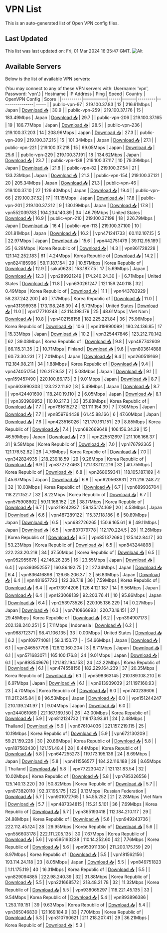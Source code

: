 # VPN List

This is an auto-generated list of Open VPN config files.

## Last Updated

This list was last updated on: Fri, 01 Mar 2024 16:35:47 GMT.
![Alt](https://repobeats.axiom.co/api/embed/186b98318ef1479477931607c1ad7d823f12451f.svg "Repobeats analytics image")

## Available Servers

Below is the list of available VPN servers:

(You may connect to any of these VPN servers with: Username: 'vpn', Password: 'vpn'.)
| Hostname | IP Address | Ping | Speed | Country | OpenVPN Config | Score |
|----------|------------|------|-------|---------|----------------| ----- |
| public-vpn-97 | 219.100.37.83 | 12 | 216.61Mbps | Japan | [Download 📥](./configs/server_0_JP.ovpn) | 30.9 |
| public-vpn-259 | 219.100.37.176 | 15 | 183.49Mbps | Japan | [Download 📥](./configs/server_1_JP.ovpn) | 29.7 |
| public-vpn-206 | 219.100.37.165 | 19 | 186.77Mbps | Japan | [Download 📥](./configs/server_2_JP.ovpn) | 28.5 |
| public-vpn-236 | 219.100.37.203 | 14 | 208.96Mbps | Japan | [Download 📥](./configs/server_3_JP.ovpn) | 27.3 |
| public-vpn-209 | 219.100.37.215 | 15 | 101.34Mbps | Japan | [Download 📥](./configs/server_4_JP.ovpn) | 27.1 |
| public-vpn-221 | 219.100.37.218 | 15 | 69.05Mbps | Japan | [Download 📥](./configs/server_5_JP.ovpn) | 25.6 |
| public-vpn-229 | 219.100.37.191 | 18 | 134.62Mbps | Japan | [Download 📥](./configs/server_6_JP.ovpn) | 23.7 |
| public-vpn-138 | 219.100.37.117 | 10 | 79.39Mbps | Japan | [Download 📥](./configs/server_7_JP.ovpn) | 21.8 |
| public-vpn-82 | 219.100.37.54 | 21 | 133.23Mbps | Japan | [Download 📥](./configs/server_8_JP.ovpn) | 21.3 |
| public-vpn-154 | 219.100.37.121 | 20 | 205.34Mbps | Japan | [Download 📥](./configs/server_9_JP.ovpn) | 21.3 |
| public-vpn-46 | 219.100.37.10 | 27 | 129.40Mbps | Japan | [Download 📥](./configs/server_10_JP.ovpn) | 19.4 |
| public-vpn-66 | 219.100.37.52 | 17 | 111.15Mbps | Japan | [Download 📥](./configs/server_11_JP.ovpn) | 17.8 |
| public-vpn-201 | 219.100.37.212 | 9 | 130.19Mbps | Japan | [Download 📥](./configs/server_12_JP.ovpn) | 17.8 |
| vpn552039783 | 104.234.140.89 | 34 | 46.79Mbps | United States | [Download 📥](./configs/server_13_US.ovpn) | 16.9 |
| public-vpn-210 | 219.100.37.198 | 18 | 226.79Mbps | Japan | [Download 📥](./configs/server_14_JP.ovpn) | 16.4 |
| public-vpn-113 | 219.100.37.100 | 10 | 201.81Mbps | Japan | [Download 📥](./configs/server_15_JP.ovpn) | 16.2 |
| vpn471241733 | 60.112.107.15 | 5 | 22.97Mbps | Japan | [Download 📥](./configs/server_16_JP.ovpn) | 15.6 |
| vpn442751479 | 39.112.95.189 | 35 | 6.28Mbps | Korea Republic of | [Download 📥](./configs/server_17_KR.ovpn) | 14.3 |
| vpn861728228 | 121.142.252.183 | 61 | 4.24Mbps | Korea Republic of | [Download 📥](./configs/server_18_KR.ovpn) | 14.2 |
| vpn824185996 | 59.11.187.154 | 29 | 10.57Mbps | Korea Republic of | [Download 📥](./configs/server_19_KR.ovpn) | 12.9 |
| saku0623 | 153.187.7.5 | 17 | 5.69Mbps | Japan | [Download 📥](./configs/server_20_JP.ovpn) | 12.3 |
| vpn289921249 | 174.240.24.30 | - | 6.71Mbps | United States | [Download 📥](./configs/server_21_US.ovpn) | 11.8 |
| vpn630261247 | 121.159.240.118 | 32 | 0.49Mbps | Korea Republic of | [Download 📥](./configs/server_22_KR.ovpn) | 11.1 |
| vpn443783929 | 58.237.242.200 | 40 | 7.17Mbps | Korea Republic of | [Download 📥](./configs/server_23_KR.ovpn) | 11.0 |
| vpn431396938 | 173.198.248.39 | 4 | 6.73Mbps | United States | [Download 📥](./configs/server_24_US.ovpn) | 11.0 |
| vpn177710248 | 42.114.198.179 | 25 | 48.61Mbps | Viet Nam | [Download 📥](./configs/server_25_VN.ovpn) | 10.8 |
| vpn402158158 | 182.225.221.84 | 36 | 75.96Mbps | Korea Republic of | [Download 📥](./configs/server_26_KR.ovpn) | 10.6 |
| vpn319890099 | 180.24.136.85 | 17 | 15.33Mbps | Japan | [Download 📥](./configs/server_27_JP.ovpn) | 10.2 |
| vpn325447846 | 123.212.70.142 | 62 | 39.03Mbps | Korea Republic of | [Download 📥](./configs/server_28_KR.ovpn) | 9.8 |
| vpn487742609 | 86.115.31.35 | 2 | 10.71Mbps | Finland | [Download 📥](./configs/server_29_FI.ovpn) | 9.6 |
| vpn803614888 | 60.73.30.231 | 7 | 7.01Mbps | Japan | [Download 📥](./configs/server_30_JP.ovpn) | 9.4 |
| vpn260519169 | 112.184.98.211 | 34 | 1.88Mbps | Korea Republic of | [Download 📥](./configs/server_31_KR.ovpn) | 9.4 |
| vpn474051754 | 126.217.9.52 | 7 | 5.08Mbps | Japan | [Download 📥](./configs/server_32_JP.ovpn) | 9.1 |
| vpn159457490 | 220.100.86.173 | 3 | 9.01Mbps | Japan | [Download 📥](./configs/server_33_JP.ovpn) | 8.7 |
| vpn603990303 | 123.222.11.92 | 8 | 5.49Mbps | Japan | [Download 📥](./configs/server_34_JP.ovpn) | 8.7 |
| vpn424401600 | 118.240.19.110 | 2 | 6.05Mbps | Japan | [Download 📥](./configs/server_35_JP.ovpn) | 8.1 |
| vpn393989952 | 110.10.217.3 | 33 | 35.88Mbps | Korea Republic of | [Download 📥](./configs/server_36_KR.ovpn) | 7.7 |
| vpn781615272 | 121.111.154.39 | 7 | 7.50Mbps | Japan | [Download 📥](./configs/server_37_JP.ovpn) | 7.7 |
| vpn859764438 | 61.45.88.166 | 6 | 47.60Mbps | Japan | [Download 📥](./configs/server_38_JP.ovpn) | 7.6 |
| vpn423516026 | 121.170.161.151 | 29 | 8.85Mbps | Korea Republic of | [Download 📥](./configs/server_39_KR.ovpn) | 7.4 |
| vpn682669648 | 106.156.34.39 | 15 | 46.59Mbps | Japan | [Download 📥](./configs/server_40_JP.ovpn) | 7.3 |
| vpn225512697 | 211.106.166.37 | 31 | 9.58Mbps | Korea Republic of | [Download 📥](./configs/server_41_KR.ovpn) | 7.0 |
| vpn176792365 | 121.176.52.82 | 26 | 4.76Mbps | Korea Republic of | [Download 📥](./configs/server_42_KR.ovpn) | 7.0 |
| vpn342824935 | 218.239.18.59 | 29 | 9.26Mbps | Korea Republic of | [Download 📥](./configs/server_43_KR.ovpn) | 6.9 |
| vpn872727463 | 121.133.112.216 | 32 | 40.75Mbps | Korea Republic of | [Download 📥](./configs/server_44_KR.ovpn) | 6.8 |
| vpn268059341 | 118.105.187.169 | 4 | 45.67Mbps | Japan | [Download 📥](./configs/server_45_JP.ovpn) | 6.8 |
| vpn620563931 | 211.216.248.72 | 32 | 10.03Mbps | Korea Republic of | [Download 📥](./configs/server_46_KR.ovpn) | 6.7 |
| vpn689936704 | 118.221.152.7 | 32 | 8.22Mbps | Korea Republic of | [Download 📥](./configs/server_47_KR.ovpn) | 6.7 |
| vpn575908802 | 59.11.168.152 | 28 | 38.17Mbps | Korea Republic of | [Download 📥](./configs/server_48_KR.ovpn) | 6.7 |
| vpn219242937 | 59.135.174.169 | 20 | 4.53Mbps | Japan | [Download 📥](./configs/server_49_JP.ovpn) | 6.6 |
| vpn487289122 | 115.37.118.186 | 6 | 50.89Mbps | Japan | [Download 📥](./configs/server_50_JP.ovpn) | 6.5 |
| vpn682726265 | 150.9.165.61 | 8 | 49.11Mbps | Japan | [Download 📥](./configs/server_51_JP.ovpn) | 6.5 |
| vpn837079778 | 112.170.224.5 | 28 | 11.26Mbps | Korea Republic of | [Download 📥](./configs/server_52_KR.ovpn) | 6.5 |
| vpn851372680 | 125.142.84.17 | 30 | 53.23Mbps | Korea Republic of | [Download 📥](./configs/server_53_KR.ovpn) | 6.5 |
| vpn843244898 | 222.233.20.218 | 34 | 37.50Mbps | Korea Republic of | [Download 📥](./configs/server_54_KR.ovpn) | 6.5 |
| vpn952955676 | 42.146.26.235 | 16 | 23.55Mbps | Japan | [Download 📥](./configs/server_55_JP.ovpn) | 6.4 |
| vpn393952557 | 160.86.192.75 | 2 | 27.34Mbps | Japan | [Download 📥](./configs/server_56_JP.ovpn) | 6.4 |
| vpn836416898 | 126.65.206.37 | 2 | 56.83Mbps | Japan | [Download 📥](./configs/server_57_JP.ovpn) | 6.4 |
| vpn481957723 | 122.38.7.18 | 36 | 7.59Mbps | Korea Republic of | [Download 📥](./configs/server_58_KR.ovpn) | 6.4 |
| vpn173914206 | 126.4.121.187 | 14 | 9.56Mbps | Japan | [Download 📥](./configs/server_59_JP.ovpn) | 6.4 |
| vpn123068139 | 92.203.76.41 | 10 | 95.86Mbps | Japan | [Download 📥](./configs/server_60_JP.ovpn) | 6.4 |
| vpn253973526 | 220.105.136.229 | 14 | 0.27Mbps | Japan | [Download 📥](./configs/server_61_JP.ovpn) | 6.3 |
| vpn710866893 | 220.73.19.151 | 27 | 29.45Mbps | Korea Republic of | [Download 📥](./configs/server_62_KR.ovpn) | 6.2 |
| vpn394907173 | 202.138.240.251 | 5 | 7.11Mbps | Indonesia | [Download 📥](./configs/server_63_ID.ovpn) | 6.2 |
| vpn968712371 | 98.41.106.135 | 33 | 0.00Mbps | United States | [Download 📥](./configs/server_64_US.ovpn) | 6.2 |
| vpn109774081 | 58.3.150.77 | - | 54.66Mbps | Japan | [Download 📥](./configs/server_65_JP.ovpn) | 6.1 |
| vpn246557798 | 126.12.160.204 | 3 | 8.71Mbps | Japan | [Download 📥](./configs/server_66_JP.ovpn) | 6.1 |
| vpn571683071 | 165.100.176.8 | 24 | 9.01Mbps | Japan | [Download 📥](./configs/server_67_JP.ovpn) | 6.1 |
| vpn893549676 | 121.182.194.153 | 24 | 42.22Mbps | Korea Republic of | [Download 📥](./configs/server_68_KR.ovpn) | 6.1 |
| vpn474558156 | 182.229.164.239 | 37 | 20.35Mbps | Korea Republic of | [Download 📥](./configs/server_69_KR.ovpn) | 6.1 |
| vpn598363145 | 210.189.108.210 | 6 | 6.97Mbps | Japan | [Download 📥](./configs/server_70_JP.ovpn) | 6.1 |
| vpn913939039 | 211.197.160.93 | 23 | 4.70Mbps | Korea Republic of | [Download 📥](./configs/server_71_KR.ovpn) | 6.0 |
| vpn740239606 | 111.217.245.84 | 8 | 96.53Mbps | Japan | [Download 📥](./configs/server_72_JP.ovpn) | 6.0 |
| vpn151244247 | 210.139.241.97 | 1 | 9.04Mbps | Japan | [Download 📥](./configs/server_73_JP.ovpn) | 6.0 |
| vpn244061069 | 221.167.169.150 | 26 | 43.00Mbps | Korea Republic of | [Download 📥](./configs/server_74_KR.ovpn) | 5.9 |
| vpn812124732 | 118.173.93.91 | 24 | 2.48Mbps | Thailand | [Download 📥](./configs/server_75_TH.ovpn) | 5.9 |
| vpn676104036 | 221.157.219.115 | 25 | 10.19Mbps | Korea Republic of | [Download 📥](./configs/server_76_KR.ovpn) | 5.9 |
| vpn672130209 | 59.21.159.226 | 30 | 20.86Mbps | Korea Republic of | [Download 📥](./configs/server_77_KR.ovpn) | 5.8 |
| vpn187582430 | 121.151.48.4 | 28 | 8.44Mbps | Korea Republic of | [Download 📥](./configs/server_78_KR.ovpn) | 5.8 |
| vpn647255273 | 119.173.195.136 | 24 | 8.69Mbps | Japan | [Download 📥](./configs/server_79_JP.ovpn) | 5.8 |
| vpn411556577 | 184.22.116.188 | 28 | 8.65Mbps | Thailand | [Download 📥](./configs/server_80_TH.ovpn) | 5.8 |
| vpn772230427 | 121.131.83.54 | 32 | 10.02Mbps | Korea Republic of | [Download 📥](./configs/server_81_KR.ovpn) | 5.8 |
| vpn785326556 | 125.140.13.220 | 30 | 50.82Mbps | Korea Republic of | [Download 📥](./configs/server_82_KR.ovpn) | 5.7 |
| vpn873820110 | 92.37.195.175 | 122 | 9.13Mbps | Russian Federation | [Download 📥](./configs/server_83_RU.ovpn) | 5.7 |
| vpn901072765 | 1.54.55.252 | 21 | 2.28Mbps | Viet Nam | [Download 📥](./configs/server_84_VN.ovpn) | 5.7 |
| vpn487334815 | 115.21.5.101 | 36 | 7.69Mbps | Korea Republic of | [Download 📥](./configs/server_85_KR.ovpn) | 5.7 |
| vpn365193418 | 112.184.210.117 | 29 | 24.88Mbps | Korea Republic of | [Download 📥](./configs/server_86_KR.ovpn) | 5.6 |
| vpn949243736 | 222.112.45.124 | 28 | 29.95Mbps | Korea Republic of | [Download 📥](./configs/server_87_KR.ovpn) | 5.6 |
| vpn556603178 | 222.111.205.135 | 30 | 7.67Mbps | Korea Republic of | [Download 📥](./configs/server_88_KR.ovpn) | 5.6 |
| vpn595193238 | 110.14.252.60 | 42 | 7.76Mbps | Korea Republic of | [Download 📥](./configs/server_89_KR.ovpn) | 5.6 |
| vpn953911330 | 211.200.175.159 | 29 | 8.97Mbps | Korea Republic of | [Download 📥](./configs/server_90_KR.ovpn) | 5.5 |
| vpn181562156 | 193.114.24.118 | 23 | 8.05Mbps | Japan | [Download 📥](./configs/server_91_JP.ovpn) | 5.5 |
| vpn849751823 | 1.11.175.119 | 40 | 16.31Mbps | Korea Republic of | [Download 📥](./configs/server_92_KR.ovpn) | 5.5 |
| vpn829094885 | 222.98.240.39 | 32 | 31.88Mbps | Korea Republic of | [Download 📥](./configs/server_93_KR.ovpn) | 5.5 |
| vpn221668572 | 218.48.21.78 | 32 | 11.32Mbps | Korea Republic of | [Download 📥](./configs/server_94_KR.ovpn) | 5.5 |
| vpn938065297 | 118.221.45.135 | 33 | 9.54Mbps | Korea Republic of | [Download 📥](./configs/server_95_KR.ovpn) | 5.4 |
| vpn893896386 | 1.253.119.151 | 39 | 9.63Mbps | Korea Republic of | [Download 📥](./configs/server_96_KR.ovpn) | 5.4 |
| vpn365046830 | 121.169.184.9 | 33 | 7.70Mbps | Korea Republic of | [Download 📥](./configs/server_97_KR.ovpn) | 5.3 |
| vpn310760621 | 211.218.207.41 | 29 | 36.21Mbps | Korea Republic of | [Download 📥](./configs/server_98_KR.ovpn) | 5.3 |

